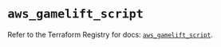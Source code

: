 # `aws_gamelift_script`

Refer to the Terraform Registry for docs: [`aws_gamelift_script`](https://registry.terraform.io/providers/hashicorp/aws/6.10.0/docs/resources/gamelift_script).
